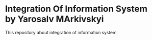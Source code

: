 # Integration Of Information System by Yarosalv MArkivskyi
This repository about integration of information system
